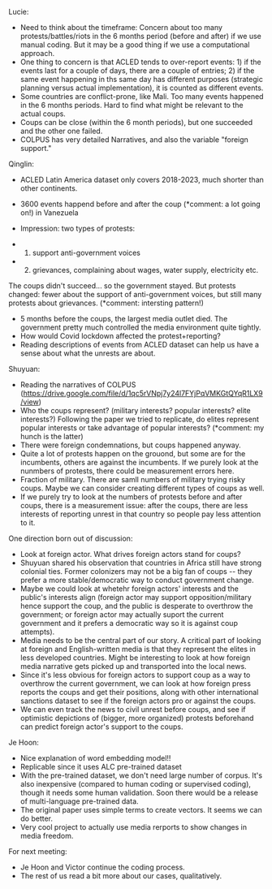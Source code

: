 Lucie:
- Need to think about the timeframe: Concern about too many protests/battles/riots in the 6 months period (before and after) if we use manual coding. But it may be a good thing if we use a computational approach.
- One thing to concern is that ACLED tends to over-report events: 1) if the events last for a couple of days, there are a couple of entries; 2) if the same event happening in ths same day has different purposes (strategic planning versus actual implementation), it is counted as different events.
- Some countries are conflict-prone, like Mali. Too many events happened in the 6 months periods. Hard to find what might be relevant to the actual coups.
- Coups can be close (within the 6 month periods), but one succeeded and the other one failed.
- COLPUS has very detailed Narratives, and also the variable "foreign support."


Qinglin:
- ACLED Latin America dataset only covers 2018-2023, much shorter than other continents.
- 3600 events happend before and after the coup (*comment: a lot going on!) in Vanezuela
- Impression: two types of protests:

- 1) support anti-government voices 
- 2) grievances, complaining about wages, water supply, electricity etc.

The coups didn't succeed... so the government stayed. But protests changed: fewer about the support of anti-government voices, but still many protests about grievances. (*comment: intersting pattern!)

- 5 months before the coups, the largest media outlet died. The government pretty much controlled the media environment quite tightly.
- How would Covid lockdown affected the protest+reporting?
- Reading descriptions of events from ACLED dataset can help us have a sense about what the unrests are about.

Shuyuan:
- Reading the narratives of COLPUS (https://drive.google.com/file/d/1qc5rVNpj7y24l7FYjPqVMKGtQYqR1LX9/view)
- Who the coups represent? (military interests? popular interests? elite interests?) Following the paper we tried to replicate, do elites represent popular interests or take advantage of popular interests? (*comment: my hunch is the latter) 
- There were foreign condemnations, but coups happened anyway.
- Quite a lot of protests happen on the grouond, but some are for the incumbents, others are against the incumbents. If we purely look at the nunmbers of protests, there could be measurement errors here. 
- Fraction of military. There are samll numbers of military trying risky coups. Maybe we can consider creating different types of coups as well.
- If we purely try to look at the numbers of protests before and after coups, there is a measurement issue: after the coups, there are less interests of reporting unrest in that country so people pay less attention to it.


One direction born out of discussion:
- Look at foreign actor. What drives foreign actors stand for coups? 
- Shuyuan shared his observation that countries in Africa still have strong colonial ties. Former colonizers may not be a big fan of coups -- they prefer a more stable/democratic way to conduct government change.
- Maybe we could look at whetehr foreign actors' interests and the public's interests align (foreign actor may support opposition/military hence support the coup, and the public is desperate to overthrow the government; or foreign actor may actually suport the current government and it prefers a democratic way so it is against coup attempts).
- Media needs to be the central part of our story. A critical part of looking at foreign and English-written media is that they represent the elites in less developed countries. Might be interesting to look at how foreign media narrative gets picked up and transported into the local news.
- Since it's less obvious for foreign actors to support coup as a way to overthrow the current government, we can look at how foreign press reports the coups and get their positions, along with other international sanctions dataset to see if the foreign actors pro or against the coups.
- We can even track the news to civil unrest before coups, and see if optimistic depictions of (bigger, more organized) protests beforehand can predict foreign actor's support to the coups. 


Je Hoon:
- Nice explanation of word embedding model!!
- Replicable since it uses ALC pre-trained dataset
- With the pre-trained dataset, we don't need large number of corpus. It's also inexpensive (compared to human coding or supervised coding), though it needs some human validation. Soon there would be a release of multi-language pre-trained data.
- The original paper uses simple terms to create vectors. It seems we can do better.
- Very cool project to actually use media rerports to show changes in media freedom. 

For next meeting:
- Je Hoon and Victor continue the coding process.
- The rest of us read a bit more about our cases, qualitatively. 
